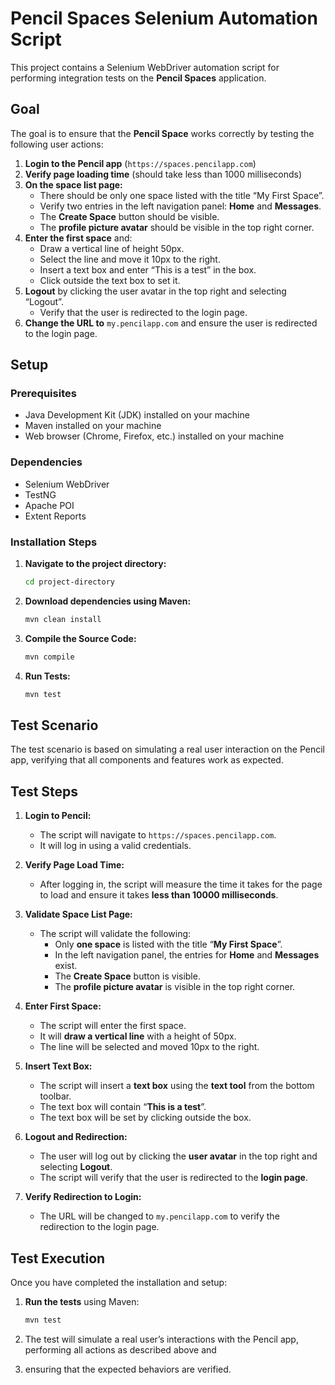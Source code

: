 # Pencil Spaces Selenium Automation Script

This project contains a Selenium WebDriver automation script for performing integration tests on the **Pencil Spaces** application. 

## Goal
The goal is to ensure that the **Pencil Space** works correctly by testing the following user actions:

1. **Login to the Pencil app** (`https://spaces.pencilapp.com`)
2. **Verify page loading time** (should take less than 1000 milliseconds)
3. **On the space list page:**
   - There should be only one space listed with the title “My First Space”.
   - Verify two entries in the left navigation panel: **Home** and **Messages**.
   - The **Create Space** button should be visible.
   - The **profile picture avatar** should be visible in the top right corner.
4. **Enter the first space** and:
   - Draw a vertical line of height 50px.
   - Select the line and move it 10px to the right.
   - Insert a text box and enter “This is a test” in the box.
   - Click outside the text box to set it.
5. **Logout** by clicking the user avatar in the top right and selecting “Logout”.
   - Verify that the user is redirected to the login page.
6. **Change the URL to** `my.pencilapp.com` and ensure the user is redirected to the login page.

## Setup

### Prerequisites
- Java Development Kit (JDK) installed on your machine
- Maven installed on your machine
- Web browser (Chrome, Firefox, etc.) installed on your machine

### Dependencies
- Selenium WebDriver
- TestNG
- Apache POI
- Extent Reports

### Installation Steps

1. **Navigate to the project directory:**
    ```bash
    cd project-directory
    ```

2. **Download dependencies using Maven:**
    ```bash
    mvn clean install
    ```

3. **Compile the Source Code:**
    ```bash
    mvn compile
    ```

4. **Run Tests:**
    ```bash
    mvn test
    ```

## Test Scenario
The test scenario is based on simulating a real user interaction on the Pencil app, verifying that all components 
and features work as expected.

## Test Steps

1. **Login to Pencil:**
   - The script will navigate to `https://spaces.pencilapp.com`.
   - It will log in using a valid credentials.

2. **Verify Page Load Time:**
   - After logging in, the script will measure the time it takes for the page to load and ensure it takes 
   **less than 10000 milliseconds**.

3. **Validate Space List Page:**
   - The script will validate the following:
      - Only **one space** is listed with the title “**My First Space**”.
      - In the left navigation panel, the entries for **Home** and **Messages** exist.
      - The **Create Space** button is visible.
      - The **profile picture avatar** is visible in the top right corner.

4. **Enter First Space:**
   - The script will enter the first space.
   - It will **draw a vertical line** with a height of 50px.
   - The line will be selected and moved 10px to the right.

5. **Insert Text Box:**
   - The script will insert a **text box** using the **text tool** from the bottom toolbar.
   - The text box will contain “**This is a test**”.
   - The text box will be set by clicking outside the box.

6. **Logout and Redirection:**
   - The user will log out by clicking the **user avatar** in the top right and selecting **Logout**.
   - The script will verify that the user is redirected to the **login page**.

7. **Verify Redirection to Login:**
   - The URL will be changed to `my.pencilapp.com` to verify the redirection to the login page.

## Test Execution

Once you have completed the installation and setup:

1. **Run the tests** using Maven:
    ```bash
    mvn test
    ```

2. The test will simulate a real user’s interactions with the Pencil app, performing all actions as described above and
3. ensuring that the expected behaviors are verified.